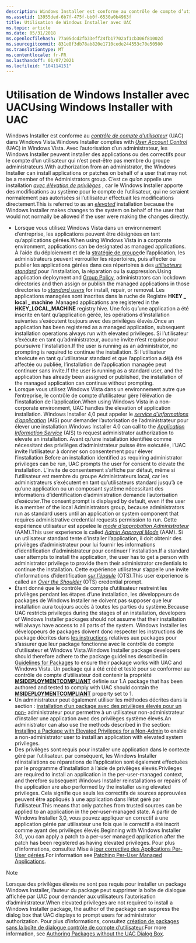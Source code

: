 ```yaml
---
description: Windows Installer est conforme au contrôle de compte d’utilisateur (UAC) dans Windows Vista.
ms.assetid: 13955ded-6b7f-475f-bb0f-6530a0b4963f
title: Utilisation de Windows Installer avec UAC
ms.topic: article
ms.date: 05/31/2018
ms.openlocfilehash: 77a05dcd2fb33eff24fb17702af1cb306f81002d
ms.sourcegitcommit: 831e8f3db78ab820e1710cede244553c70e50500
ms.translationtype: MT
ms.contentlocale: fr-FR
ms.lasthandoff: 01/07/2021
ms.locfileid: "104114151"
---
```

# <a name="using-windows-installer-with-uac"></a><span data-ttu-id="277b8-103">Utilisation de Windows Installer avec UAC</span><span class="sxs-lookup"><span data-stu-id="277b8-103">Using Windows Installer with UAC</span></span>

<span data-ttu-id="277b8-104">Windows Installer est conforme au [*contrôle de compte d’utilisateur*](u-gly.md) (UAC) dans Windows Vista.</span><span class="sxs-lookup"><span data-stu-id="277b8-104">Windows Installer complies with [*User Account Control*](u-gly.md) (UAC) in Windows Vista.</span></span> <span data-ttu-id="277b8-105">Avec l’autorisation d’un administrateur, les Windows Installer peuvent installer des applications ou des correctifs pour le compte d’un utilisateur qui n’est peut-être pas membre du groupe administrateurs.</span><span class="sxs-lookup"><span data-stu-id="277b8-105">With authorization from an administrator, the Windows Installer can install applications or patches on behalf of a user that may not be a member of the Administrators group.</span></span> <span data-ttu-id="277b8-106">C’est ce qu’on appelle une installation [*avec élévation de privilèges*](e-gly.md) , car le Windows Installer apporte des modifications au système pour le compte de l’utilisateur, qui ne seraient normalement pas autorisées si l’utilisateur effectuait les modifications directement.</span><span class="sxs-lookup"><span data-stu-id="277b8-106">This is referred to as an [*elevated*](e-gly.md) installation because the Windows Installer makes changes to the system on behalf of the user that would not normally be allowed if the user were making the changes directly.</span></span>

-   <span data-ttu-id="277b8-107">Lorsque vous utilisez Windows Vista dans un environnement d’entreprise, les applications peuvent être désignées en tant qu’applications gérées.</span><span class="sxs-lookup"><span data-stu-id="277b8-107">When using Windows Vista in a corporate environment, applications can be designated as managed applications.</span></span> <span data-ttu-id="277b8-108">À l’aide du déploiement et de la [stratégie de groupe](/previous-versions/windows/desktop/Policy/group-policy-start-page)de l’application, les administrateurs peuvent verrouiller les répertoires, puis affecter ou publier les applications gérées dans ces répertoires à des [*utilisateurs standard*](s-gly.md) pour l’installation, la réparation ou la suppression.</span><span class="sxs-lookup"><span data-stu-id="277b8-108">Using application deployment and [Group Policy](/previous-versions/windows/desktop/Policy/group-policy-start-page), administrators can lockdown directories and then assign or publish the managed applications in those directories to [*standard users*](s-gly.md) for install, repair, or removal.</span></span> <span data-ttu-id="277b8-109">Les applications managées sont inscrites dans la ruche de Registre **HKEY \_ local \_ machine** .</span><span class="sxs-lookup"><span data-stu-id="277b8-109">Managed applications are registered in the **HKEY\_LOCAL\_MACHINE** registry hive.</span></span> <span data-ttu-id="277b8-110">Une fois qu’une application a été inscrite en tant qu’application gérée, les opérations d’installation suivantes s’exécutent toujours avec des privilèges élevés.</span><span class="sxs-lookup"><span data-stu-id="277b8-110">Once an application has been registered as a managed application, subsequent installation operations always run with elevated privileges.</span></span> <span data-ttu-id="277b8-111">Si l’utilisateur s’exécute en tant qu’administrateur, aucune invite n’est requise pour poursuivre l’installation.</span><span class="sxs-lookup"><span data-stu-id="277b8-111">If the user is running as an administrator, no prompting is required to continue the installation.</span></span> <span data-ttu-id="277b8-112">Si l’utilisateur s’exécute en tant qu’utilisateur standard et que l’application a déjà été affectée ou publiée, l’installation de l’application managée peut continuer sans invite.</span><span class="sxs-lookup"><span data-stu-id="277b8-112">If the user is running as a standard user, and the application has already been assigned or published, the installation of the managed application can continue without prompting.</span></span>
-   <span data-ttu-id="277b8-113">Lorsque vous utilisez Windows Vista dans un environnement autre que l’entreprise, le contrôle de compte d’utilisateur gère l’élévation de l’installation de l’application.</span><span class="sxs-lookup"><span data-stu-id="277b8-113">When using Windows Vista in a non-corporate environment, UAC handles the elevation of application installation.</span></span> <span data-ttu-id="277b8-114">Windows Installer 4,0 peut appeler le [*service d’informations d’application*](a-gly.md) (AIS) pour demander l’autorisation de l’administrateur pour élever une installation.</span><span class="sxs-lookup"><span data-stu-id="277b8-114">Windows Installer 4.0 can call to the [*Application Information Service*](a-gly.md) (AIS) to request administrator authorization to elevate an installation.</span></span> <span data-ttu-id="277b8-115">Avant qu’une installation identifiée comme nécessitant des privilèges d’administrateur puisse être exécutée, l’UAC invite l’utilisateur à donner son consentement pour élever l’installation.</span><span class="sxs-lookup"><span data-stu-id="277b8-115">Before an installation identified as requiring administrator privileges can be run, UAC prompts the user for consent to elevate the installation.</span></span> <span data-ttu-id="277b8-116">L’invite de consentement s’affiche par défaut, même si l’utilisateur est membre du groupe Administrateurs local, car les administrateurs s’exécutent en tant qu’utilisateurs standard jusqu’à ce qu’une application ou un composant système nécessitant des informations d’identification d’administration demande l’autorisation d’exécuter.</span><span class="sxs-lookup"><span data-stu-id="277b8-116">The consent prompt is displayed by default, even if the user is a member of the local Administrators group, because administrators run as standard users until an application or system component that requires administrative credential requests permission to run.</span></span> <span data-ttu-id="277b8-117">Cette expérience utilisateur est appelée le [*mode d’approbation Administrateur*](a-gly.md) (AAM).</span><span class="sxs-lookup"><span data-stu-id="277b8-117">This user experience is called [*Admin Approval Mode*](a-gly.md) (AAM).</span></span> <span data-ttu-id="277b8-118">Si un utilisateur standard tente d’installer l’application, il doit obtenir des privilèges d’administrateur pour lui fournir les informations d’identification d’administrateur pour continuer l’installation.</span><span class="sxs-lookup"><span data-stu-id="277b8-118">If a standard user attempts to install the application, the user has to get a person with administrator privilege to provide them their administrator credentials to continue the installation.</span></span> <span data-ttu-id="277b8-119">Cette expérience utilisateur s’appelle une invite d’informations d’identification [*sur l’épaule*](o-gly.md) (OTS).</span><span class="sxs-lookup"><span data-stu-id="277b8-119">This user experience is called an [*Over the Shoulder*](o-gly.md) (OTS) credential prompt.</span></span>
-   <span data-ttu-id="277b8-120">Étant donné que le contrôle de compte d’utilisateur restreint les privilèges pendant les étapes d’une installation, les développeurs de packages de Windows Installer ne doivent pas supposer que leur installation aura toujours accès à toutes les parties du système.</span><span class="sxs-lookup"><span data-stu-id="277b8-120">Because UAC restricts privileges during the stages of an installation, developers of Windows Installer packages should not assume that their installation will always have access to all parts of the system.</span></span> <span data-ttu-id="277b8-121">Windows Installer les développeurs de packages doivent donc respecter les instructions de package décrites dans [les instructions](guidelines-for-packages.md) relatives aux packages pour s’assurer que leur package fonctionne avec le contrôle de compte d’utilisateur et Windows Vista.</span><span class="sxs-lookup"><span data-stu-id="277b8-121">Windows Installer package developers should therefore adhere to the package guidelines described in [Guidelines for Packages](guidelines-for-packages.md) to ensure their package works with UAC and Windows Vista.</span></span> <span data-ttu-id="277b8-122">Un package qui a été créé et testé pour se conformer au contrôle de compte d’utilisateur doit contenir la propriété [**MSIDEPLOYMENTCOMPLIANT**](msideploymentcompliant.md) définie sur 1.</span><span class="sxs-lookup"><span data-stu-id="277b8-122">A package that has been authored and tested to comply with UAC should contain the [**MSIDEPLOYMENTCOMPLIANT**](msideploymentcompliant.md) property set to 1.</span></span>
-   <span data-ttu-id="277b8-123">Un administrateur peut également utiliser les méthodes décrites dans la section : [installation d’un package avec des privilèges élevés pour un non-](installing-a-package-with-elevated-privileges-for-a-non-admin.md) administrateur pour permettre à un utilisateur non-administrateur d’installer une application avec des privilèges système élevés.</span><span class="sxs-lookup"><span data-stu-id="277b8-123">An administrator can also use the methods described in the section: [Installing a Package with Elevated Privileges for a Non-Admin](installing-a-package-with-elevated-privileges-for-a-non-admin.md) to enable a non-administrator user to install an application with elevated system privileges.</span></span>
-   <span data-ttu-id="277b8-124">Des privilèges sont requis pour installer une application dans le contexte géré par l’utilisateur. par conséquent, les Windows Installer réinstallations ou réparations de l’application sont également effectuées par le programme d’installation à l’aide de privilèges élevés.</span><span class="sxs-lookup"><span data-stu-id="277b8-124">Privileges are required to install an application in the per-user-managed context, and therefore subsequent Windows Installer reinstallations or repairs of the application are also performed by the installer using elevated privileges.</span></span> <span data-ttu-id="277b8-125">Cela signifie que seuls les correctifs de sources approuvées peuvent être appliqués à une application dans l’état géré par l’utilisateur.</span><span class="sxs-lookup"><span data-stu-id="277b8-125">This means that only patches from trusted sources can be applied to an application in the per-user-managed state.</span></span> <span data-ttu-id="277b8-126">À partir de Windows Installer 3,0, vous pouvez appliquer un correctif à une application gérée par utilisateur une fois que le correctif a été inscrit comme ayant des privilèges élevés.</span><span class="sxs-lookup"><span data-stu-id="277b8-126">Beginning with Windows Installer 3.0, you can apply a patch to a per-user managed application after the patch has been registered as having elevated privileges.</span></span> <span data-ttu-id="277b8-127">Pour plus d’informations, consultez Mise à [jour corrective des Applications Per-User gérées](patching-per-user-managed-applications.md).</span><span class="sxs-lookup"><span data-stu-id="277b8-127">For information see [Patching Per-User Managed Applications](patching-per-user-managed-applications.md).</span></span>

> [!Note]  
> <span data-ttu-id="277b8-128">Lorsque des privilèges élevés ne sont pas requis pour installer un package Windows Installer, l’auteur du package peut supprimer la boîte de dialogue affichée par UAC pour demander aux utilisateurs l’autorisation d’administrateur.</span><span class="sxs-lookup"><span data-stu-id="277b8-128">When elevated privileges are not required to install a Windows Installer package, the author of the package can suppress the dialog box that UAC displays to prompt users for administrator authorization.</span></span> <span data-ttu-id="277b8-129">Pour plus d’informations, consultez [création de packages sans la boîte de dialogue contrôle de compte d’utilisateur](authoring-packages-without-the-uac-dialog-box.md).</span><span class="sxs-lookup"><span data-stu-id="277b8-129">For more information, see [Authoring Packages without the UAC Dialog Box](authoring-packages-without-the-uac-dialog-box.md).</span></span>

 

 

 
